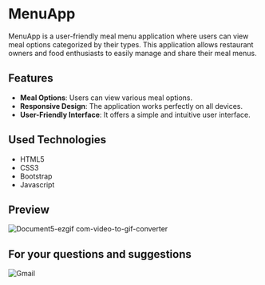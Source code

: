 # MenuApp

MenuApp is a user-friendly meal menu application where users can view meal options categorized by their types. This application allows restaurant owners and food enthusiasts to easily manage and share their meal menus.

## Features

- **Meal Options**: Users can view various meal options.
- **Responsive Design**: The application works perfectly on all devices.
- **User-Friendly Interface**: It offers a simple and intuitive user interface.
## Used Technologies
- HTML5
- CSS3 
- Bootstrap
- Javascript

## Preview 
![Document5-ezgif com-video-to-gif-converter](https://github.com/user-attachments/assets/ec6311bf-6fca-43e5-91d9-3a2706d715f5)


## For your questions and suggestions
<a href="mailto:mehmet.polat2035@gmail.com" target="_blank" style="text-decoration: none;">
    <img src="https://img.shields.io/badge/Gmail-D14836.svg?style=for-the-badge&logo=Gmail&logoColor=white" alt="Gmail">
</a>
